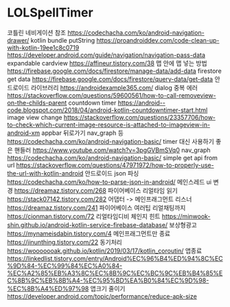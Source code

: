 # LOLSpellTimer
코틀린 네비게이션 참조 		https://codechacha.com/ko/android-navigation-drawer/
kotlin bundle putString		https://proandroiddev.com/code-clean-up-with-kotlin-19ee1c8c0719
				https://developer.android.com/guide/navigation/navigation-pass-data
expandable cardview		https://affineur.tistory.com/38
맵 안에 맵 넣는 방법	  	  https://firebase.google.com/docs/firestore/manage-data/add-data
firestore get data		https://firebase.google.com/docs/firestore/query-data/get-data
안드로이드 라이브러리		https://androidexample365.com/
dialog 중복 에러 	    	     https://stackoverflow.com/questions/59600561/how-to-call-removeview-on-the-childs-parent
countdown timer 		 https://android--code.blogspot.com/2018/04/android-kotlin-countdowntimer-start.html
image view change		 https://stackoverflow.com/questions/23357706/how-to-check-which-current-image-resource-is-attached-to-imageview-in-android-xm
appbar 뒤로가기 nav_graph 등      https://codechacha.com/ko/android-navigation-basic/
timer 대신 사용하기 좋은 핸들러 	https://www.youtube.com/watch?v=3pgGVBmSVq0
nav_graph			 https://codechacha.com/ko/android-navigation-basic/
simple get api from url		 https://stackoverflow.com/questions/47971972/how-to-properly-use-the-url-with-kotlin-android
안드로이드 json 파싱		   https://codechacha.com/ko/how-to-parse-json-in-android/
메인스레드 ui 변경		   https://dreamaz.tistory.com/268
파이어베이스 리얼타임 읽기	       https://stack07142.tistory.com/282
어댑터 -> 메인프래그먼트 리스너    https://dreamaz.tistory.com/241
파이어베이스 여러팁 리얼채팅까지   https://cionman.tistory.com/72
리얼타임디비 체인지 힌트 	       https://minwook-shin.github.io/android-kotlin-service-firebase-database/
보상형광고			    https://mynameisdabin.tistory.com/4
메인프래그먼트만 종료 		https://jinunthing.tistory.com/22
동기처리		             https://wooooooak.github.io/kotlin/2019/03/17/kotlin_coroutin/
앱종료 			      https://linkedlist.tistory.com/entry/Android%EC%96%B4%ED%94%8C%EC%9D%84-%EC%99%84%EC%A0%84-%EC%A2%85%EB%A3%8C%EC%8B%9C%EC%BC%9C%EB%B4%85%EC%8B%9C%EB%8B%A4-%EC%95%BD%EA%B0%84%EC%9D%98-%EC%8B%A4%ED%97%98
앱크기 줄이기	                   https://developer.android.com/topic/performance/reduce-apk-size
